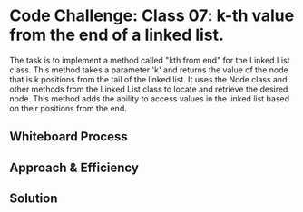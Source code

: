 # Code Challenge: Class 07: k-th value from the end of a linked list.
The task is to implement a method called "kth from end" for the Linked List class. This method takes a parameter 'k' and returns the value of the node that is k positions from the tail of the linked list. It uses the Node class and other methods from the Linked List class to locate and retrieve the desired node. This method adds the ability to access values in the linked list based on their positions from the end.

## Whiteboard Process
<!-- Embedded whiteboard image -->

## Approach & Efficiency
<!-- What approach did you take? Why? What is the Big O space/time for this approach? -->

## Solution
<!-- Show how to run your code, and examples of it in action -->
